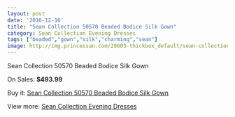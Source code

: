 ```yaml
---
layout: post
date: '2016-12-16'
title: "Sean Collection 50570 Beaded Bodice Silk Gown"
category: Sean Collection Evening Dresses
tags: ["beaded","gown","silk","charming","sean"]
image: http://img.princessan.com/28603-thickbox_default/sean-collection-50570-beaded-bodice-silk-gown.jpg
---
```

Sean Collection 50570 Beaded Bodice Silk Gown

On Sales: **$493.99**
<a href="https://www.princessan.com/en/13014-sean-collection-50570-beaded-bodice-silk-gown.html"><amp-img layout="responsive" width="600" height="600" src="//img.princessan.com/28603-thickbox_default/sean-collection-50570-beaded-bodice-silk-gown.jpg" alt="Sean Collection 50570 Beaded Bodice Silk Gown 0" /></a>

Buy it: [Sean Collection 50570 Beaded Bodice Silk Gown](https://www.princessan.com/en/13014-sean-collection-50570-beaded-bodice-silk-gown.html "Sean Collection 50570 Beaded Bodice Silk Gown")

View more: [Sean Collection Evening Dresses](https://www.princessan.com/en/94- "Sean Collection Evening Dresses")